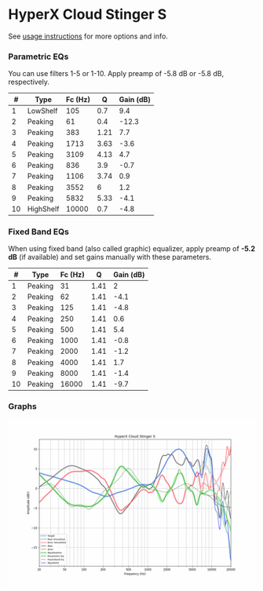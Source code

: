 # HyperX Cloud Stinger S
See [usage instructions](https://github.com/jaakkopasanen/AutoEq#usage) for more options and info.

### Parametric EQs
You can use filters 1-5 or 1-10. Apply preamp of -5.8 dB or -5.8 dB, respectively.

|   # | Type      |   Fc (Hz) |    Q |   Gain (dB) |
|-----|-----------|-----------|------|-------------|
|   1 | LowShelf  |       105 | 0.7  |         9.4 |
|   2 | Peaking   |        61 | 0.4  |       -12.3 |
|   3 | Peaking   |       383 | 1.21 |         7.7 |
|   4 | Peaking   |      1713 | 3.63 |        -3.6 |
|   5 | Peaking   |      3109 | 4.13 |         4.7 |
|   6 | Peaking   |       836 | 3.9  |        -0.7 |
|   7 | Peaking   |      1106 | 3.74 |         0.9 |
|   8 | Peaking   |      3552 | 6    |         1.2 |
|   9 | Peaking   |      5832 | 5.33 |        -4.1 |
|  10 | HighShelf |     10000 | 0.7  |        -4.8 |

### Fixed Band EQs
When using fixed band (also called graphic) equalizer, apply preamp of **-5.2 dB** (if available) and set gains manually with these parameters.

|   # | Type    |   Fc (Hz) |    Q |   Gain (dB) |
|-----|---------|-----------|------|-------------|
|   1 | Peaking |        31 | 1.41 |         2   |
|   2 | Peaking |        62 | 1.41 |        -4.1 |
|   3 | Peaking |       125 | 1.41 |        -4.8 |
|   4 | Peaking |       250 | 1.41 |         0.6 |
|   5 | Peaking |       500 | 1.41 |         5.4 |
|   6 | Peaking |      1000 | 1.41 |        -0.8 |
|   7 | Peaking |      2000 | 1.41 |        -1.2 |
|   8 | Peaking |      4000 | 1.41 |         1.7 |
|   9 | Peaking |      8000 | 1.41 |        -1.4 |
|  10 | Peaking |     16000 | 1.41 |        -9.7 |

### Graphs
![](./HyperX%20Cloud%20Stinger%20S.png)
